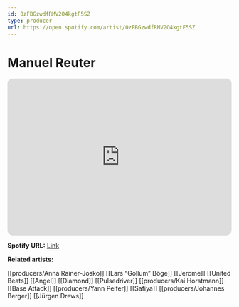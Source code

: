 ```yaml
---
id: 0zFBGzwdfRMV2O4kgtF5SZ
type: producer
url: https://open.spotify.com/artist/0zFBGzwdfRMV2O4kgtF5SZ
---
```

# Manuel Reuter

<iframe style="border-radius:12px" src="https://open.spotify.com/embed/artist/0zFBGzwdfRMV2O4kgtF5SZ" width="100%" height="352" frameBorder="0" allowfullscreen="" allow="autoplay; clipboard-write; encrypted-media; fullscreen; picture-in-picture" loading="lazy"></iframe>

**Spotify URL:** [Link](https://open.spotify.com/artist/0zFBGzwdfRMV2O4kgtF5SZ)

**Related artists:**

[[producers/Anna Rainer-Josko]]
[[Lars “Gollum” Böge]]
[[Jerome]]
[[United Beats]]
[[Angel]]
[[Diamond]]
[[Pulsedriver]]
[[producers/Kai Horstmann]]
[[Base Attack]]
[[producers/Yann Peifer]]
[[Safiya]]
[[producers/Johannes Berger]]
[[Jürgen Drews]]

